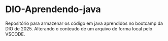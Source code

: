 # DIO-Aprendendo-java
Repositório para armazenar os código em java aprendidos no bootcamp da DIO de 2025.
Alterando o conteudo de um arquivo de forma local pelo VSCODE.
